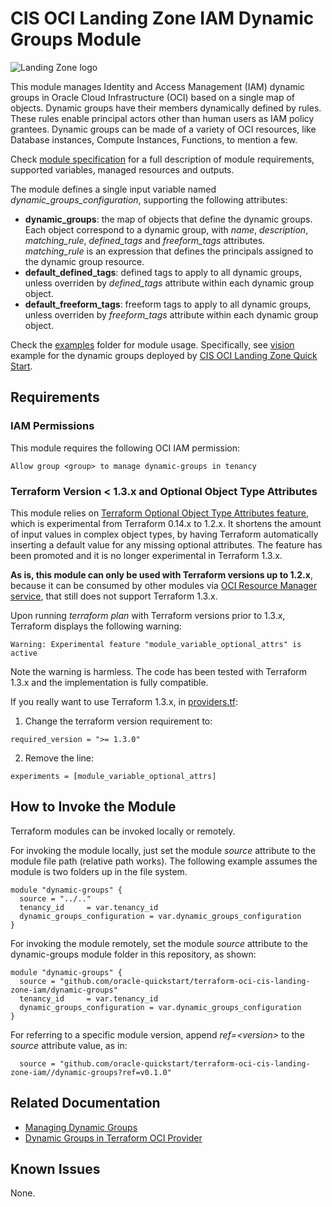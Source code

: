 # CIS OCI Landing Zone IAM Dynamic Groups Module

![Landing Zone logo](../landing_zone_300.png)

This module manages Identity and Access Management (IAM) dynamic groups in Oracle Cloud Infrastructure (OCI) based on a single map of objects. Dynamic groups have their members dynamically defined by rules. These rules enable principal actors other than human users as IAM policy grantees. Dynamic groups can be made of a variety of OCI resources, like Database instances, Compute Instances, Functions, to mention a few.

Check [module specification](./SPEC.md) for a full description of module requirements, supported variables, managed resources and outputs.

The module defines a single input variable named *dynamic_groups_configuration*, supporting the following attributes:
   - **dynamic_groups**: the map of objects that define the dynamic groups. Each object correspond to a dynamic group, with *name*, *description*, *matching_rule*, *defined_tags* and *freeform_tags* attributes. *matching_rule* is an expression that defines the principals assigned to the dynamic group resource.
   - **default_defined_tags**: defined tags to apply to all dynamic groups, unless overriden by *defined_tags* attribute within each dynamic group object.
   - **default_freeform_tags**: freeform tags to apply to all dynamic groups, unless overriden by *freeform_tags* attribute within each dynamic group object.

Check the [examples](./examples/) folder for module usage. Specifically, see [vision](./examples/vision/README.md) example for the dynamic groups deployed by [CIS OCI Landing Zone Quick Start](https://github.com/oracle-quickstart/oci-cis-landingzone-quickstart).

## Requirements
### IAM Permissions

This module requires the following OCI IAM permission:
```
Allow group <group> to manage dynamic-groups in tenancy
```
### Terraform Version < 1.3.x and Optional Object Type Attributes
This module relies on [Terraform Optional Object Type Attributes feature](https://developer.hashicorp.com/terraform/language/expressions/type-constraints#optional-object-type-attributes), which is experimental from Terraform 0.14.x to 1.2.x. It shortens the amount of input values in complex object types, by having Terraform automatically inserting a default value for any missing optional attributes. The feature has been promoted and it is no longer experimental in Terraform 1.3.x.

**As is, this module can only be used with Terraform versions up to 1.2.x**, because it can be consumed by other modules via [OCI Resource Manager service](https://docs.oracle.com/en-us/iaas/Content/ResourceManager/home.htm), that still does not support Terraform 1.3.x.

Upon running *terraform plan* with Terraform versions prior to 1.3.x, Terraform displays the following warning:
```
Warning: Experimental feature "module_variable_optional_attrs" is active
```

Note the warning is harmless. The code has been tested with Terraform 1.3.x and the implementation is fully compatible.

If you really want to use Terraform 1.3.x, in [providers.tf](./providers.tf):
1. Change the terraform version requirement to:
```
required_version = ">= 1.3.0"
```
2. Remove the line:
```
experiments = [module_variable_optional_attrs]
```
## How to Invoke the Module

Terraform modules can be invoked locally or remotely. 

For invoking the module locally, just set the module *source* attribute to the module file path (relative path works). The following example assumes the module is two folders up in the file system.
```
module "dynamic-groups" {
  source = "../.."
  tenancy_id     = var.tenancy_id
  dynamic_groups_configuration = var.dynamic_groups_configuration
}
```

For invoking the module remotely, set the module *source* attribute to the dynamic-groups module folder in this repository, as shown:
```
module "dynamic-groups" {
  source = "github.com/oracle-quickstart/terraform-oci-cis-landing-zone-iam/dynamic-groups"
  tenancy_id     = var.tenancy_id
  dynamic_groups_configuration = var.dynamic_groups_configuration
}
```
For referring to a specific module version, append *ref=\<version\>* to the *source* attribute value, as in:
```
  source = "github.com/oracle-quickstart/terraform-oci-cis-landing-zone-iam//dynamic-groups?ref=v0.1.0"
```

## Related Documentation
- [Managing Dynamic Groups](https://docs.oracle.com/en-us/iaas/Content/Identity/Tasks/managingdynamicgroups.htm)
- [Dynamic Groups in Terraform OCI Provider](https://registry.terraform.io/providers/oracle/oci/latest/docs/resources/identity_dynamic_group)

## Known Issues
None.
